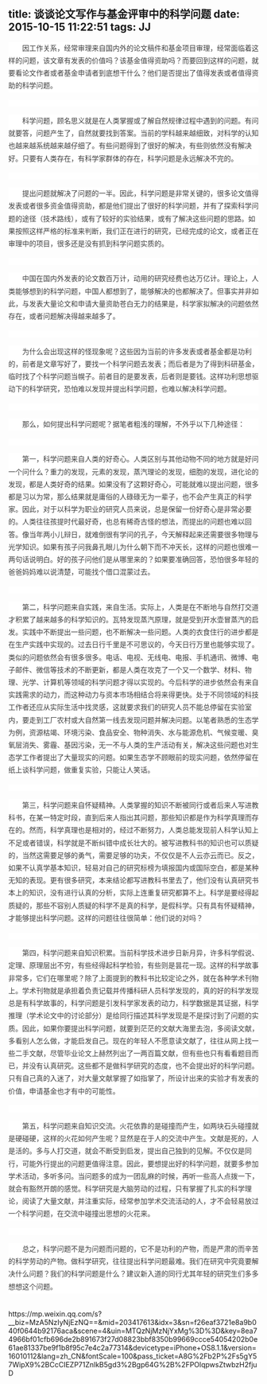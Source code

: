 title: 谈谈论文写作与基金评审中的科学问题
date: 2015-10-15 11:22:51
tags: JJ
---
<body>
<a name="799"/>

<div>
<div style="word-wrap: break-word; -webkit-nbsp-mode: space; -webkit-line-break: after-white-space;"><div><p style="margin: 1.12em 0px; padding: 0px; max-width: 100%; box-sizing: border-box !important; word-wrap: break-word; clear: both; min-height: 1em; color: rgb(62, 62, 62); font-family: Tahoma, Helvetica, SimSun, sans-serif, Hei; font-size: 14px; line-height: 25.2000007629395px; text-indent: 28px; background-color: rgb(255, 255, 255);"><span style="margin: 0px; padding: 0px; max-width: 100%; box-sizing: border-box !important; word-wrap: break-word; font-family: 宋体;">因工作关系，经常审理来自国内外的论文稿件和基金项目审理，经常面临着这样的问题，该文章有发表的价值吗？该基金值得资助吗？而要回到这样的问题，就要看论文作者或者基金申请者到底想干什么？他们是否提出了值得发表或者值得资助的科学问题。</span></p><p style="margin: 1.12em 0px; padding: 0px; max-width: 100%; box-sizing: border-box !important; word-wrap: break-word; clear: both; min-height: 1em; color: rgb(62, 62, 62); font-family: Tahoma, Helvetica, SimSun, sans-serif, Hei; font-size: 14px; line-height: 25.2000007629395px; text-indent: 28px; background-color: rgb(255, 255, 255);"></p><p style="margin: 1.12em 0px; padding: 0px; max-width: 100%; box-sizing: border-box !important; word-wrap: break-word; clear: both; min-height: 1em; color: rgb(62, 62, 62); font-family: Tahoma, Helvetica, SimSun, sans-serif, Hei; font-size: 14px; line-height: 25.2000007629395px; text-indent: 28px; background-color: rgb(255, 255, 255);"><span style="margin: 0px; padding: 0px; max-width: 100%; box-sizing: border-box !important; word-wrap: break-word; font-family: 宋体;">科学问题，顾名思义就是在人类掌握或了解自然规律过程中遇到的问题。有问就要答，问题产生了，自然就要找到答案。当前的学科越来越细致，对科学的认知也越来越系统越来越仔细了。有些问题得到了很好的解决，有些则依然没有解决好。只要有人类存在，有科学家群体的存在，科学问题是永远解决不完的。</span></p><p style="margin: 1.12em 0px; padding: 0px; max-width: 100%; box-sizing: border-box !important; word-wrap: break-word; clear: both; min-height: 1em; color: rgb(62, 62, 62); font-family: Tahoma, Helvetica, SimSun, sans-serif, Hei; font-size: 14px; line-height: 25.2000007629395px; text-indent: 28px; background-color: rgb(255, 255, 255);"></p><p style="margin: 1.12em 0px; padding: 0px; max-width: 100%; box-sizing: border-box !important; word-wrap: break-word; clear: both; min-height: 1em; color: rgb(62, 62, 62); font-family: Tahoma, Helvetica, SimSun, sans-serif, Hei; font-size: 14px; line-height: 25.2000007629395px; text-indent: 28px; background-color: rgb(255, 255, 255);"><span style="margin: 0px; padding: 0px; max-width: 100%; box-sizing: border-box !important; word-wrap: break-word; font-family: 宋体;">提出问题就解决了问题的一半。因此，科学问题是非常关键的，很多论文值得发表或者很多资金值得资助，都是他们提出了很好的科学问题，并有了探索科学问题的途径（技术路线），或有了较好的实验结果，或有了解决这些问题的思路。如果按照这样严格的标准来判断，我们正在进行的研究，已经完成的论文，或者正在审理中的项目，很多还是没有抓到科学问题实质的。</span></p><p style="margin: 1.12em 0px; padding: 0px; max-width: 100%; box-sizing: border-box !important; word-wrap: break-word; clear: both; min-height: 1em; color: rgb(62, 62, 62); font-family: Tahoma, Helvetica, SimSun, sans-serif, Hei; font-size: 14px; line-height: 25.2000007629395px; text-indent: 28px; background-color: rgb(255, 255, 255);"></p><p style="margin: 1.12em 0px; padding: 0px; max-width: 100%; box-sizing: border-box !important; word-wrap: break-word; clear: both; min-height: 1em; color: rgb(62, 62, 62); font-family: Tahoma, Helvetica, SimSun, sans-serif, Hei; font-size: 14px; line-height: 25.2000007629395px; text-indent: 28px; background-color: rgb(255, 255, 255);"><span style="margin: 0px; padding: 0px; max-width: 100%; box-sizing: border-box !important; word-wrap: break-word; font-family: 宋体;">中国在国内外发表的论文数百万计，动用的研究经费也达万亿计。理论上，人类能够想到的科学问题，中国人都想到了，能够解决的也都解决了。但事实并非如此，与发表大量论文和申请大量资助苍白无力的结果是，科学家拟解决的问题依然存在，或者问题解决得越来越多了。</span></p><p style="margin: 1.12em 0px; padding: 0px; max-width: 100%; box-sizing: border-box !important; word-wrap: break-word; clear: both; min-height: 1em; color: rgb(62, 62, 62); font-family: Tahoma, Helvetica, SimSun, sans-serif, Hei; font-size: 14px; line-height: 25.2000007629395px; text-indent: 28px; background-color: rgb(255, 255, 255);"></p><p style="margin: 1.12em 0px; padding: 0px; max-width: 100%; box-sizing: border-box !important; word-wrap: break-word; clear: both; min-height: 1em; color: rgb(62, 62, 62); font-family: Tahoma, Helvetica, SimSun, sans-serif, Hei; font-size: 14px; line-height: 25.2000007629395px; text-indent: 28px; background-color: rgb(255, 255, 255);"><span style="margin: 0px; padding: 0px; max-width: 100%; box-sizing: border-box !important; word-wrap: break-word; font-family: 宋体;">为什么会出现这样的怪现象呢？这些因为当前的许多发表或者基金都是功利的，前者是文章写好了，要找一个科学问题去发表；而后者是为了得到科研基金，临时找了个科学问题当幌子。前者目的是要发表，后者则是要钱。这样功利思想驱动下的科学研究，恐怕难以发现并提出科学问题，也难以解决科学问题。</span></p><p style="margin: 1.12em 0px; padding: 0px; max-width: 100%; box-sizing: border-box !important; word-wrap: break-word; clear: both; min-height: 1em; color: rgb(62, 62, 62); font-family: Tahoma, Helvetica, SimSun, sans-serif, Hei; font-size: 14px; line-height: 25.2000007629395px; text-indent: 28px; background-color: rgb(255, 255, 255);"></p><p style="margin: 1.12em 0px; padding: 0px; max-width: 100%; box-sizing: border-box !important; word-wrap: break-word; clear: both; min-height: 1em; color: rgb(62, 62, 62); font-family: Tahoma, Helvetica, SimSun, sans-serif, Hei; font-size: 14px; line-height: 25.2000007629395px; text-indent: 28px; background-color: rgb(255, 255, 255);"><span style="margin: 0px; padding: 0px; max-width: 100%; box-sizing: border-box !important; word-wrap: break-word; font-family: 宋体;">那么，如何提出科学问题呢？据笔者粗浅的理解，不外乎以下几种途径：</span></p><p style="margin: 1.12em 0px; padding: 0px; max-width: 100%; box-sizing: border-box !important; word-wrap: break-word; clear: both; min-height: 1em; color: rgb(62, 62, 62); font-family: Tahoma, Helvetica, SimSun, sans-serif, Hei; font-size: 14px; line-height: 25.2000007629395px; text-indent: 28px; background-color: rgb(255, 255, 255);"></p><p style="margin: 1.12em 0px; padding: 0px; max-width: 100%; box-sizing: border-box !important; word-wrap: break-word; clear: both; min-height: 1em; color: rgb(62, 62, 62); font-family: Tahoma, Helvetica, SimSun, sans-serif, Hei; font-size: 14px; line-height: 25.2000007629395px; text-indent: 28px; background-color: rgb(255, 255, 255);"><span style="margin: 0px; padding: 0px; max-width: 100%; box-sizing: border-box !important; word-wrap: break-word; font-family: 宋体;">第一，科学问题来自人类的好奇心。人类区别与其他动物不同的地方就是好问一个问什么？重力的发现，元素的发现，蒸汽理论的发现，细胞的发现，进化论的发现，都是人类好奇的结果。如果没有了这颗好奇心，可能就难以提出问题，很多都是习以为常，那么结果就是庸俗的人碌碌无为一辈子，也不会产生真正的科学家。因此，对于以科学为职业的研究人员来说，总是保留一份好奇心是非常必要的。人类往往孩提时代最好奇，也总有稀奇古怪的想法，而提出的问题也难以回答。像当年两小儿辩日，就难倒很有学问的孔子，今天解释起来还需要很多物理与光学知识。如果有孩子问我鼻孔眼儿为什么朝下而不冲天长，这样的问题也很难一两句话说明白。好的孩子问他们是从哪里来的？如果要准确回答，恐怕很多年轻的爸爸妈妈难以说清楚，可能找个借口混蒙过去。</span></p><p style="margin: 1.12em 0px; padding: 0px; max-width: 100%; box-sizing: border-box !important; word-wrap: break-word; clear: both; min-height: 1em; color: rgb(62, 62, 62); font-family: Tahoma, Helvetica, SimSun, sans-serif, Hei; font-size: 14px; line-height: 25.2000007629395px; text-indent: 28px; background-color: rgb(255, 255, 255);"></p><p style="margin: 1.12em 0px; padding: 0px; max-width: 100%; box-sizing: border-box !important; word-wrap: break-word; clear: both; min-height: 1em; color: rgb(62, 62, 62); font-family: Tahoma, Helvetica, SimSun, sans-serif, Hei; font-size: 14px; line-height: 25.2000007629395px; text-indent: 28px; background-color: rgb(255, 255, 255);"><span style="margin: 0px; padding: 0px; max-width: 100%; box-sizing: border-box !important; word-wrap: break-word; font-family: 宋体;">第二，科学问题来自实践，来自生活。实际上，人类是在不断地与自然打交道才积累了越来越多的科学知识的。瓦特发现蒸汽原理，就是受到开水壶冒蒸汽的启发。实践中不断提出一些问题，也不断解决一些问题。人类的衣食住行的进步都是在生产实践中实现的。过去日行千里是不可思议的，今天日行万里也能够实现了。类似的问题依然会有很多很多。电话、电视、无线电、电报、手机通讯、微博、电子邮件、微信等技术的不断更新，都是人类在攻克了一个又一个数学、材料、物理、光学、计算机等领域的科学问题才得以实现的。今后科学的进步依然会有来自实践需求的动力，而这种动力与资本市场相结合将来得更快。处于不同领域的科技工作者还应从实际生活中找灵感，这就要求我们的研究人员不能总停留在实验室内，要走到工厂农村或大自然第一线去发现问题并解决问题。以笔者熟悉的生态学为例，资源枯竭、环境污染、食品安全、物种消失、水与能源危机、气候变暖、臭氧层消失、雾霾、基因污染，无一不与人类的生产活动有关，解决这些问题也对生态学工作者提出了大量现实的问题。如果生态学不顾眼前的现实问题，依然停留在纸上谈科学问题，做重复实验，只能让人笑话。</span></p><p style="margin: 1.12em 0px; padding: 0px; max-width: 100%; box-sizing: border-box !important; word-wrap: break-word; clear: both; min-height: 1em; color: rgb(62, 62, 62); font-family: Tahoma, Helvetica, SimSun, sans-serif, Hei; font-size: 14px; line-height: 25.2000007629395px; text-indent: 28px; background-color: rgb(255, 255, 255);"></p><p style="margin: 1.12em 0px; padding: 0px; max-width: 100%; box-sizing: border-box !important; word-wrap: break-word; clear: both; min-height: 1em; color: rgb(62, 62, 62); font-family: Tahoma, Helvetica, SimSun, sans-serif, Hei; font-size: 14px; line-height: 25.2000007629395px; text-indent: 28px; background-color: rgb(255, 255, 255);"><span style="margin: 0px; padding: 0px; max-width: 100%; box-sizing: border-box !important; word-wrap: break-word; font-family: 宋体;">第三，科学问题来自怀疑精神。人类掌握的知识不断被同行或者后来人写进教科书，在某一特定时段，直到后来人指出其问题，那些知识都是作为科学真理而存在的。然而，科学真理也是相对的，经过不断努力，人类总能发现前人科学认知上不足或者错误，科学就是不断纠错中成长壮大的。被写进教科书的知识也可以质疑的，当然这需要足够的勇气，需要足够的功夫，不仅仅是不人云亦云而已。反之，如果不认真学基本知识，轻易对自己的研究标榜为填报国内或国际空白，都是某种无知的表现。更有很多研究，本来结论都写进教科书里去了，他们没有认真研究书本上的知识，没有进行认真的分析，实际上连重复研究都算不上。科学是要经得起质疑的，那些不容别人质疑的科学不是真的科学，是假科学。只有具有怀疑精神，才能够提出科学问题。这样的问题往往很简单：他们说的对吗？</span></p><p style="margin: 1.12em 0px; padding: 0px; max-width: 100%; box-sizing: border-box !important; word-wrap: break-word; clear: both; min-height: 1em; color: rgb(62, 62, 62); font-family: Tahoma, Helvetica, SimSun, sans-serif, Hei; font-size: 14px; line-height: 25.2000007629395px; text-indent: 28px; background-color: rgb(255, 255, 255);"></p><p style="margin: 1.12em 0px; padding: 0px; max-width: 100%; box-sizing: border-box !important; word-wrap: break-word; clear: both; min-height: 1em; color: rgb(62, 62, 62); font-family: Tahoma, Helvetica, SimSun, sans-serif, Hei; font-size: 14px; line-height: 25.2000007629395px; text-indent: 28px; background-color: rgb(255, 255, 255);"><span style="margin: 0px; padding: 0px; max-width: 100%; box-sizing: border-box !important; word-wrap: break-word; font-family: 宋体;">第四，科学问题来自知识积累。当前科学技术进步日新月异，许多科学假说、定理、原理层出不穷，有些经得起科学检验，有些则是昙花一现。这样的科学故事非常多，它们在哪里呢？除了上面提到的教科书比较定论之外，就在各种学术刊物上。学术刊物就是承担着负责记载并传播科研人员科学发现的，真的好的科学发现总是有科学故事的，科学问题是引发科学家发表的动力，科学数据是其证据，科学推理（学术论文中的讨论部分）是给同行描述其科学发现是不是探讨到了问题的实质。因此，如果你要提出科学问题，就要到茫茫的文献大海里去泡，多阅读文献，多看别人怎么做，才能启发自己。现在的年轻人不愿意读文献了，往往从网上找一些二手文献，尽管毕业论文上赫然列出了一两百篇文献，但有些也只有看看题目而已，并没有认真研究。这些都不是做科学研究的态度，也不会提出好的科学问题。只有自己真的入迷了，对大量文献掌握了如指掌了，所设计出来的实验才有发表的价值，申请基金也才有中的可能性。</span></p><p style="margin: 1.12em 0px; padding: 0px; max-width: 100%; box-sizing: border-box !important; word-wrap: break-word; clear: both; min-height: 1em; color: rgb(62, 62, 62); font-family: Tahoma, Helvetica, SimSun, sans-serif, Hei; font-size: 14px; line-height: 25.2000007629395px; text-indent: 28px; background-color: rgb(255, 255, 255);"></p><p style="margin: 1.12em 0px; padding: 0px; max-width: 100%; box-sizing: border-box !important; word-wrap: break-word; clear: both; min-height: 1em; color: rgb(62, 62, 62); font-family: Tahoma, Helvetica, SimSun, sans-serif, Hei; font-size: 14px; line-height: 25.2000007629395px; text-indent: 28px; background-color: rgb(255, 255, 255);"><span style="margin: 0px; padding: 0px; max-width: 100%; box-sizing: border-box !important; word-wrap: break-word; font-family: 宋体;">第五，科学问题来自知识交流。火花依靠的是碰撞而产生，如两块石头碰撞就是硬碰硬，这样的火花如何产生呢？显然是在于人的交流中产生。文献是死的，人是活的。多与人打交道，就会不断受到启发，提出自己独到的见解。不仅仅是同行，可能外行提出的问题更值得注意。因此，要想提出好的科学问题，就要多参加学术活动，多听多问。当问题多的成为一团乱麻的时候，再听一些高人点拨一下，就会有豁然开朗的感觉。科学研究是大脑劳动的过程，只有掌握了扎实的科学理论，阅读了大量文献，并注重实际，经常参加学术交流活动的人，才不会轻易放过一个科学问题，在交流中碰撞出思想的火花来。</span></p><p style="margin: 1.12em 0px; padding: 0px; max-width: 100%; box-sizing: border-box !important; word-wrap: break-word; clear: both; min-height: 1em; color: rgb(62, 62, 62); font-family: Tahoma, Helvetica, SimSun, sans-serif, Hei; font-size: 14px; line-height: 25.2000007629395px; text-indent: 28px; background-color: rgb(255, 255, 255);"></p><p style="margin: 1.12em 0px; padding: 0px; max-width: 100%; box-sizing: border-box !important; word-wrap: break-word; clear: both; min-height: 1em; color: rgb(62, 62, 62); font-family: Tahoma, Helvetica, SimSun, sans-serif, Hei; font-size: 14px; line-height: 25.2000007629395px; text-indent: 28px; background-color: rgb(255, 255, 255);"><span style="margin: 0px; padding: 0px; max-width: 100%; box-sizing: border-box !important; word-wrap: break-word; font-family: 宋体;">总之，科学问题不是为问题而问题的，它不是功利的产物，而是严肃的而辛苦的科学劳动的产物。做科学研究，往往提出科学问题最难。我们在研究中究竟要解决什么问题？我们的科学问题是什么？建议新入道的同行尤其年轻的研究生们多多想想这个问题。</span></p></div><div><br/></div><div>https://mp.weixin.qq.com/s?__biz=MzA5NzIyNjEzNQ==&amp;mid=203417613&amp;idx=3&amp;sn=f26eaf3721e8a9b040f0644b92176aca&amp;scene=4&amp;uin=MTQzNjMzNjYxMg%3D%3D&amp;key=8ea74966bf01cfb696de2b891673f27d08823bbf8350b99669ccce54054202b0e61ae81337be9f1b8f95c7e4c2a77314&amp;devicetype=iPhone+OS8.1.1&amp;version=16010112&amp;lang=zh_CN&amp;fontScale=100&amp;pass_ticket=A8G%2Fb2P%2Fs5gY57WipX9%2BCcCIEZP71ZnlkB5gd3%2Bgp64G%2B%2FPOlqpwsZtwbzH2fjuD</div></div>
</div></body>
